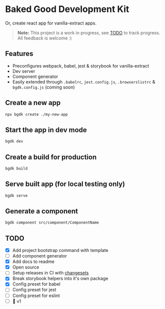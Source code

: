 # Baked Good Development Kit

Or, create react app for vanilla-extract apps.

> **Note:** This project is a work in progress, see [TODO](#todo) to track progress.  
> All feedback is welcome :)

## Features

- Preconfigures webpack, babel, jest & storybook for vanilla-extract
- Dev server
- Component generator
- Easily extended through `.babelrc`, `jest.config.js`, `.browserslistrc` & `bgdk.config.js` (coming soon)

## Create a new app

```bash
npx bgdk create ./my-new-app
```

## Start the app in dev mode

```bash
bgdk dev
```

## Create a build for production

```bash
bgdk build
```

## Serve built app (for local testing only)

```bash
bgdk serve
```

## Generate a component

```bash
bgdk component src/component/ComponentName
```

## TODO

- [x] Add project bootstrap command with template
- [ ] Add component generator
- [x] Add docs to readme
- [x] Open source
- [ ] Setup releases in CI with [changesets](https://github.com/atlassian/changesets)
- [x] Break storybook helpers into it's own package
- [x] Config preset for babel
- [ ] Config preset for jest
- [ ] Config preset for eslint
- [ ] 🚀 v1
